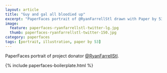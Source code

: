 ```yaml
---
layout: article
title: "Guy and gal all bloodied up"
excerpt: "PaperFaces portrait of @RyanFarrellStl drawn with Paper by 53 on an iPad."
image: 
  feature: paperfaces-ryanfarrellstl-twitter-lg.jpg
  thumb: paperfaces-ryanfarrellstl-twitter-150.jpg
category: paperfaces
tags: [portrait, illustration, paper by 53]
---
```


PaperFaces portrait of project donator [@RyanFarrellStl](http://twitter.com/RyanFarrellStl).

{% include paperfaces-boilerplate.html %}